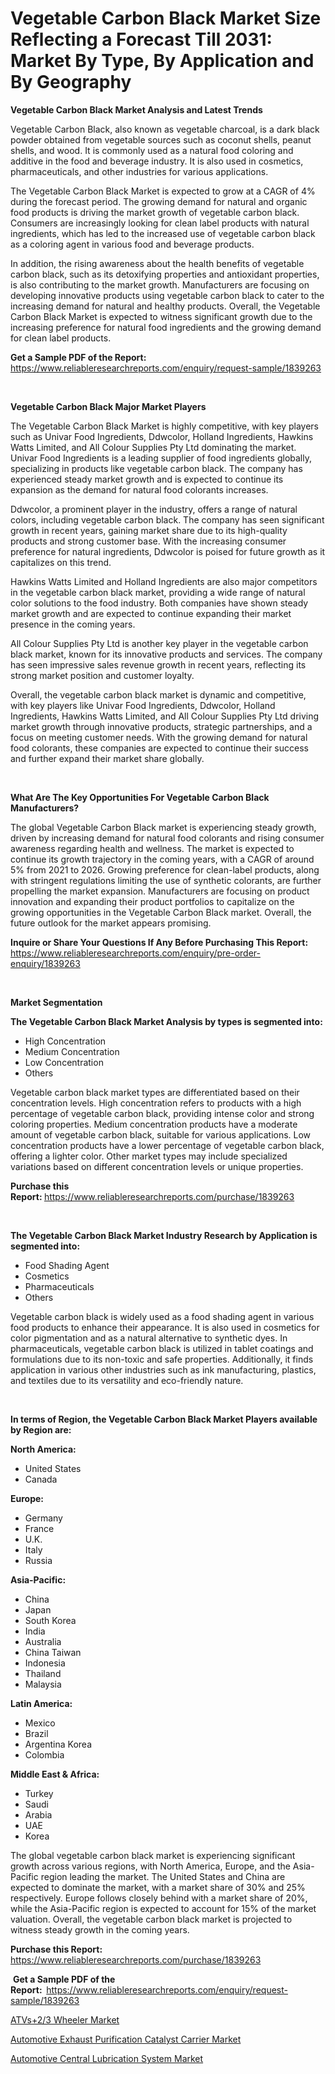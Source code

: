 <p><h1>Vegetable Carbon Black Market Size Reflecting a Forecast Till 2031: Market By Type, By Application and By Geography</h1></p><p><strong>Vegetable Carbon Black Market Analysis and Latest Trends</strong></p>
<p><p>Vegetable Carbon Black, also known as vegetable charcoal, is a dark black powder obtained from vegetable sources such as coconut shells, peanut shells, and wood. It is commonly used as a natural food coloring and additive in the food and beverage industry. It is also used in cosmetics, pharmaceuticals, and other industries for various applications.</p><p>The Vegetable Carbon Black Market is expected to grow at a CAGR of 4% during the forecast period. The growing demand for natural and organic food products is driving the market growth of vegetable carbon black. Consumers are increasingly looking for clean label products with natural ingredients, which has led to the increased use of vegetable carbon black as a coloring agent in various food and beverage products.</p><p>In addition, the rising awareness about the health benefits of vegetable carbon black, such as its detoxifying properties and antioxidant properties, is also contributing to the market growth. Manufacturers are focusing on developing innovative products using vegetable carbon black to cater to the increasing demand for natural and healthy products. Overall, the Vegetable Carbon Black Market is expected to witness significant growth due to the increasing preference for natural food ingredients and the growing demand for clean label products.</p></p>
<p><strong>Get a Sample PDF of the Report:&nbsp;</strong> <a href="https://www.reliableresearchreports.com/enquiry/request-sample/1839263">https://www.reliableresearchreports.com/enquiry/request-sample/1839263</a></p>
<p>&nbsp;</p>
<p><strong>Vegetable Carbon Black Major Market Players</strong></p>
<p><p>The Vegetable Carbon Black Market is highly competitive, with key players such as Univar Food Ingredients, Ddwcolor, Holland Ingredients, Hawkins Watts Limited, and All Colour Supplies Pty Ltd dominating the market. Univar Food Ingredients is a leading supplier of food ingredients globally, specializing in products like vegetable carbon black. The company has experienced steady market growth and is expected to continue its expansion as the demand for natural food colorants increases.</p><p>Ddwcolor, a prominent player in the industry, offers a range of natural colors, including vegetable carbon black. The company has seen significant growth in recent years, gaining market share due to its high-quality products and strong customer base. With the increasing consumer preference for natural ingredients, Ddwcolor is poised for future growth as it capitalizes on this trend.</p><p>Hawkins Watts Limited and Holland Ingredients are also major competitors in the vegetable carbon black market, providing a wide range of natural color solutions to the food industry. Both companies have shown steady market growth and are expected to continue expanding their market presence in the coming years.</p><p>All Colour Supplies Pty Ltd is another key player in the vegetable carbon black market, known for its innovative products and services. The company has seen impressive sales revenue growth in recent years, reflecting its strong market position and customer loyalty.</p><p>Overall, the vegetable carbon black market is dynamic and competitive, with key players like Univar Food Ingredients, Ddwcolor, Holland Ingredients, Hawkins Watts Limited, and All Colour Supplies Pty Ltd driving market growth through innovative products, strategic partnerships, and a focus on meeting customer needs. With the growing demand for natural food colorants, these companies are expected to continue their success and further expand their market share globally.</p></p>
<p>&nbsp;</p>
<p><strong>What Are The Key Opportunities For Vegetable Carbon Black Manufacturers?</strong></p>
<p><p>The global Vegetable Carbon Black market is experiencing steady growth, driven by increasing demand for natural food colorants and rising consumer awareness regarding health and wellness. The market is expected to continue its growth trajectory in the coming years, with a CAGR of around 5% from 2021 to 2026. Growing preference for clean-label products, along with stringent regulations limiting the use of synthetic colorants, are further propelling the market expansion. Manufacturers are focusing on product innovation and expanding their product portfolios to capitalize on the growing opportunities in the Vegetable Carbon Black market. Overall, the future outlook for the market appears promising.</p></p>
<p><strong>Inquire or Share Your Questions If Any Before Purchasing This Report:</strong> <a href="https://www.reliableresearchreports.com/enquiry/pre-order-enquiry/1839263">https://www.reliableresearchreports.com/enquiry/pre-order-enquiry/1839263</a></p>
<p>&nbsp;</p>
<p><strong>Market Segmentation</strong></p>
<p><strong>The Vegetable Carbon Black Market Analysis by types is segmented into:</strong></p>
<p><ul><li>High Concentration</li><li>Medium Concentration</li><li>Low Concentration</li><li>Others</li></ul></p>
<p><p>Vegetable carbon black market types are differentiated based on their concentration levels. High concentration refers to products with a high percentage of vegetable carbon black, providing intense color and strong coloring properties. Medium concentration products have a moderate amount of vegetable carbon black, suitable for various applications. Low concentration products have a lower percentage of vegetable carbon black, offering a lighter color. Other market types may include specialized variations based on different concentration levels or unique properties.</p></p>
<p><strong>Purchase this Report:&nbsp;</strong><a href="https://www.reliableresearchreports.com/purchase/1839263">https://www.reliableresearchreports.com/purchase/1839263</a></p>
<p>&nbsp;</p>
<p><strong>The Vegetable Carbon Black Market Industry Research by Application is segmented into:</strong></p>
<p><ul><li>Food Shading Agent</li><li>Cosmetics</li><li>Pharmaceuticals</li><li>Others</li></ul></p>
<p><p>Vegetable carbon black is widely used as a food shading agent in various food products to enhance their appearance. It is also used in cosmetics for color pigmentation and as a natural alternative to synthetic dyes. In pharmaceuticals, vegetable carbon black is utilized in tablet coatings and formulations due to its non-toxic and safe properties. Additionally, it finds application in various other industries such as ink manufacturing, plastics, and textiles due to its versatility and eco-friendly nature.</p></p>
<p>&nbsp;</p>
<p><strong>In terms of Region, the Vegetable Carbon Black Market Players available by Region are:</strong></p>
<p>
    <p> <strong> North America: </strong>
        <ul>
            <li>United States</li>
            <li>Canada</li>
        </ul>
        </p> 
    <p> <strong> Europe: </strong>
        <ul>
            <li>Germany</li>
            <li>France</li>
            <li>U.K.</li>
            <li>Italy</li>
            <li>Russia</li>
        </ul>
        </p> 
    <p> <strong> Asia-Pacific: </strong>
        <ul>
            <li>China</li>
            <li>Japan</li>
            <li>South Korea</li>
            <li>India</li>
            <li>Australia</li>
            <li>China Taiwan</li>
            <li>Indonesia</li>
            <li>Thailand</li>
            <li>Malaysia</li>
        </ul>
        </p> 
    <p> <strong> Latin America: </strong>
        <ul>
            <li>Mexico</li>
            <li>Brazil</li>
            <li>Argentina Korea</li>
            <li>Colombia</li>
        </ul>
        </p> 
    <p> <strong> Middle East & Africa: </strong>
        <ul>
            <li>Turkey</li>
            <li>Saudi</li>
            <li>Arabia</li>
            <li>UAE</li>
            <li>Korea</li>
        </ul>
    </p>
    </p>
<p><p>The global vegetable carbon black market is experiencing significant growth across various regions, with North America, Europe, and the Asia-Pacific region leading the market. The United States and China are expected to dominate the market, with a market share of 30% and 25% respectively. Europe follows closely behind with a market share of 20%, while the Asia-Pacific region is expected to account for 15% of the market valuation. Overall, the vegetable carbon black market is projected to witness steady growth in the coming years.</p></p>
<p><strong>Purchase this Report: </strong><a href="https://www.reliableresearchreports.com/purchase/1839263">https://www.reliableresearchreports.com/purchase/1839263</a></p>
<p>&nbsp;<strong>Get a Sample PDF of the Report:&nbsp;&nbsp;</strong><a href="https://www.reliableresearchreports.com/enquiry/request-sample/1839263">https://www.reliableresearchreports.com/enquiry/request-sample/1839263</a></p>
<p><strong></strong></p>
<p><p><a href="https://view.publitas.com/reportprime-1/atvs-2-3-wheeler-market-provides-detailed-segmentation-of-this-market-based-on-type-application-and-region-and-forecast-for-the-period-from-2024-2031/">ATVs+2/3 Wheeler Market</a></p><p><a href="https://view.publitas.com/reportprime-1/automotive-exhaust-purification-catalyst-carrier-market-research-report-provides-critical-insights-that-can-help-shape-business-development-and-investment-strategies/">Automotive Exhaust Purification Catalyst Carrier Market</a></p><p><a href="https://view.publitas.com/reportprime-1/automotive-central-lubrication-system-market-research-report-the-key-to-successful-business-strategy-forecasted-for-period-from-2024-2031/">Automotive Central Lubrication System Market</a></p></p>